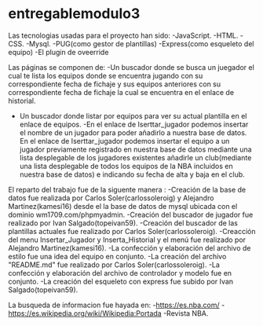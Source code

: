 # entregablemodulo3
Las tecnologias usadas para el proyecto han sido:
-JavaScript.
-HTML.
-CSS.
-Mysql.
-PUG(como gestor de plantillas)
-Express(como esqueleto del equipo)
-El plugin de oveerride

Las páginas se componen de:
-Un buscador donde se busca un juegador el cual te lista los equipos donde se encuentra jugando con su correspondiente fecha de fichaje y sus equipos anteriores con su correspondiente fecha de fichaje la cual se encuentra en el enlace de historial.
- Un buscador donde listar por equipos para ver su actual plantilla en el enlace de equipos.
-En el enlace de Iserttar_jugador podemos insertar el nombre de un jugador para poder añadirlo a nuestra base de datos.
En el enlace de Iserttar_jugador podemos insertar el equipo a un jugador previamente registrado en nuestra base de datos mediante una lista desplegable de los jugadores existentes añadirle un club(mediante una lista desplegable de todos los equipos de la NBA incluidos en nuestra base de datos) e indicando su fecha de alta y baja en el club.

El reparto del trabajo fue de la siguente manera : 
-Creación de la base de datos fue realizada por Carlos Soler(carlossoleroig) y Alejandro Martinez(kamesi16) desde el la base de datos de mysql ubicada con el dominio wm1709.com/phpmyadmin.
-Creación del buscador de jugador fue realizado por Ivan Salgado(topeivan59).
-Creación del buscador de las plantillas actuales fue realizado por Carlos Soler(carlossoleroig).
-Creacción del menu Insertar_Jugador y Inserta_Historial y el menú fue realizado por Alejandro Martinez(kamesi16).
-La confección y elaboración del archivo de estilo fue una idea del equipo en conjunto.
-La creación del archivo "README.md" fue realizado por Carlos Soler(carlossoleroig).
-La confección y elaboración del archivo de controlador y modelo fue en conjunto.
-La creación del esqueleto con express fue subido por Ivan Salgado(topeivan59).

La busqueda de informacion fue hayada en:
-https://es.nba.com/
-https://es.wikipedia.org/wiki/Wikipedia:Portada
-Revista NBA.
